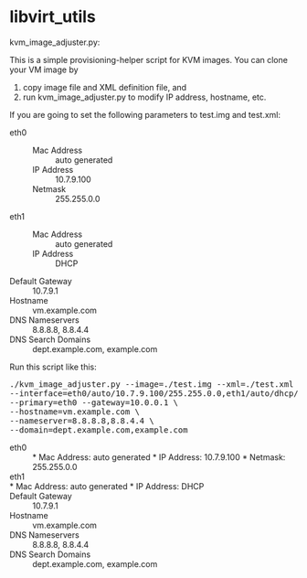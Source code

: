 libvirt_utils
=============

kvm_image_adjuster.py:

This is a simple provisioning-helper script for KVM images.
You can clone your VM image by
  1. copy image file and XML definition file, and
  2. run kvm_image_adjuster.py to modify IP address, hostname, etc.

If you are going to set the following parameters to test.img and test.xml:

<dl>
  <dt>eth0</dt>
  <dd>
    <dl>
      <dt>Mac Address</dt>
      <dd>auto generated</dt>
      <dt>IP Address</dt>
      <dd>10.7.9.100</dd>
      <dt>Netmask</dt>
      <dd>255.255.0.0</dd>
    </dl>
  </dd>
  <dt>eth1</dt>
  <dd>
    <dl>
      <dt>Mac Address</dt>
      <dd>auto generated</dt>
      <dt>IP Address</dt>
      <dd>DHCP</dd>
    </dl>
  </dd>
  <dt>Default Gateway</dt>
  <dd>10.7.9.1</dd>
  <dt>Hostname</dt>
  <dd>vm.example.com</dd>
  <dt>DNS Nameservers</dt>
  <dd>8.8.8.8, 8.8.4.4</dd>
  <dt>DNS Search Domains</dt>
  <dd>dept.example.com, example.com</dd>
</dl>  

Run this script like this:

<pre>
./kvm_image_adjuster.py --image=./test.img --xml=./test.xml \
--interface=eth0/auto/10.7.9.100/255.255.0.0,eth1/auto/dhcp/dhcp \
--primary=eth0 --gateway=10.0.0.1 \
--hostname=vm.example.com \
--nameserver=8.8.8.8,8.8.4.4 \
--domain=dept.example.com,example.com
</pre>

<dl>
  <dt>eth0</dt>
  <dd>
* Mac Address: auto generated
* IP Address: 10.7.9.100
* Netmask: 255.255.0.0
  </dd>
  <dt>eth1</dt>
* Mac Address: auto generated
* IP Address: DHCP
  <dd>
  </dd>
  <dt>Default Gateway</dt>
  <dd>10.7.9.1</dd>
  <dt>Hostname</dt>
  <dd>vm.example.com</dd>
  <dt>DNS Nameservers</dt>
  <dd>8.8.8.8, 8.8.4.4</dd>
  <dt>DNS Search Domains</dt>
  <dd>dept.example.com, example.com</dd>
</dl>  

